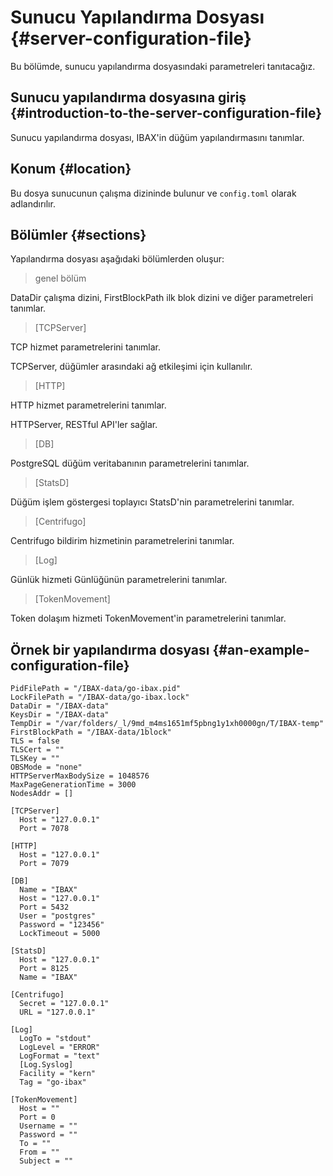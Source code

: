 # Sunucu Yapılandırma Dosyası {#server-configuration-file}

Bu bölümde, sunucu yapılandırma dosyasındaki parametreleri tanıtacağız.

## Sunucu yapılandırma dosyasına giriş {#introduction-to-the-server-configuration-file}

Sunucu yapılandırma dosyası, IBAX'in düğüm yapılandırmasını tanımlar.

## Konum {#location}

Bu dosya sunucunun çalışma dizininde bulunur ve `config.toml` olarak
adlandırılır.

## Bölümler {#sections}

Yapılandırma dosyası aşağıdaki bölümlerden oluşur:

> genel bölüm

DataDir çalışma dizini, FirstBlockPath ilk blok dizini ve diğer parametreleri
tanımlar.

> [TCPServer]

TCP hizmet parametrelerini tanımlar.

TCPServer, düğümler arasındaki ağ etkileşimi için kullanılır.

> [HTTP]

HTTP hizmet parametrelerini tanımlar.

HTTPServer, RESTful API'ler sağlar.

> [DB]

PostgreSQL düğüm veritabanının parametrelerini tanımlar.

> [StatsD]

Düğüm işlem göstergesi toplayıcı StatsD'nin parametrelerini tanımlar.

> [Centrifugo]

Centrifugo bildirim hizmetinin parametrelerini tanımlar.

> [Log]

Günlük hizmeti Günlüğünün parametrelerini tanımlar.

> [TokenMovement]

Token dolaşım hizmeti TokenMovement'in parametrelerini tanımlar.

## Örnek bir yapılandırma dosyası {#an-example-configuration-file}

```
PidFilePath = "/IBAX-data/go-ibax.pid"
LockFilePath = "/IBAX-data/go-ibax.lock"
DataDir = "/IBAX-data"
KeysDir = "/IBAX-data"
TempDir = "/var/folders/_l/9md_m4ms1651mf5pbng1y1xh0000gn/T/IBAX-temp"
FirstBlockPath = "/IBAX-data/1block"
TLS = false
TLSCert = ""
TLSKey = ""
OBSMode = "none"
HTTPServerMaxBodySize = 1048576
MaxPageGenerationTime = 3000
NodesAddr = []

[TCPServer]
  Host = "127.0.0.1"
  Port = 7078

[HTTP]
  Host = "127.0.0.1"
  Port = 7079

[DB]
  Name = "IBAX"
  Host = "127.0.0.1"
  Port = 5432
  User = "postgres"
  Password = "123456"
  LockTimeout = 5000

[StatsD]
  Host = "127.0.0.1"
  Port = 8125
  Name = "IBAX"

[Centrifugo]
  Secret = "127.0.0.1"
  URL = "127.0.0.1"

[Log]
  LogTo = "stdout"
  LogLevel = "ERROR"
  LogFormat = "text"
  [Log.Syslog]
  Facility = "kern"
  Tag = "go-ibax"

[TokenMovement]
  Host = ""
  Port = 0
  Username = ""
  Password = ""
  To = ""
  From = ""
  Subject = ""
```
